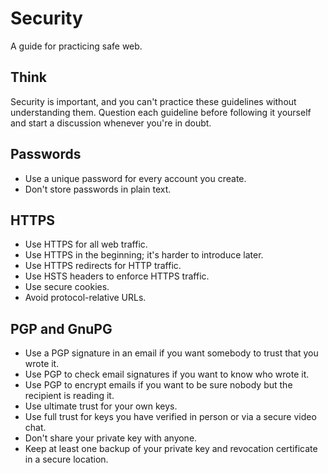 Security
========

A guide for practicing safe web.

Think
-----

Security is important, and you can't practice these guidelines without
understanding them. Question each guideline before following it yourself and
start a discussion whenever you're in doubt.

Passwords
---------

* Use a unique password for every account you create.
* Don't store passwords in plain text.

HTTPS
-----

* Use HTTPS for all web traffic.
* Use HTTPS in the beginning; it's harder to introduce later.
* Use HTTPS redirects for HTTP traffic.
* Use HSTS headers to enforce HTTPS traffic.
* Use secure cookies.
* Avoid protocol-relative URLs.

PGP and GnuPG
-------------

* Use a PGP signature in an email if you want somebody to trust that you wrote
  it.
* Use PGP to check email signatures if you want to know who wrote it.
* Use PGP to encrypt emails if you want to be sure nobody but the recipient is
  reading it.
* Use ultimate trust for your own keys.
* Use full trust for keys you have verified in person or via a secure video
  chat.
* Don't share your private key with anyone.
* Keep at least one backup of your private key and revocation certificate in a
  secure location.
